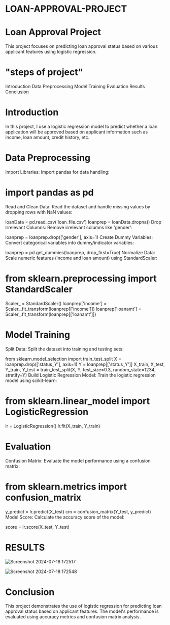 # LOAN-APPROVAL-PROJECT

# Loan Approval Project
This project focuses on predicting loan approval status based on various applicant features using logistic regression.

# "steps of project"
Introduction
Data Preprocessing
Model Training
Evaluation
Results 
Conclusion

# Introduction
In this project, I use a logistic regression model to predict whether a loan application will be approved based on applicant information such as income, loan amount, credit history, etc.

# Data Preprocessing
Import Libraries: Import pandas for data handling:

# import pandas as pd
Read and Clean Data: Read the dataset and handle missing values by dropping rows with NaN values:

loanData = pd.read_csv('loan_file.csv')
loanprep = loanData.dropna()
Drop Irrelevant Columns: Remove irrelevant columns like 'gender':

loanprep = loanprep.drop(['gender'], axis=1)
Create Dummy Variables: Convert categorical variables into dummy/indicator variables:

loanprep = pd.get_dummies(loanprep, drop_first=True)
Normalize Data: Scale numeric features (income and loan amount) using StandardScaler:

# from sklearn.preprocessing import StandardScaler
Scaler_ = StandardScaler()
loanprep['income'] = Scaler_.fit_transform(loanprep[['income']])
loanprep['loanamt'] = Scaler_.fit_transform(loanprep[['loanamt']])
# Model Training
Split Data: Split the dataset into training and testing sets:

from sklearn.model_selection import train_test_split
X = loanprep.drop(['status_Y'], axis=1)
Y = loanprep[['status_Y']]
X_train, X_test, Y_train, Y_test = train_test_split(X, Y, test_size=0.3, random_state=1234, stratify=Y)
Build Logistic Regression Model: Train the logistic regression model using scikit-learn:

# from sklearn.linear_model import LogisticRegression
lr = LogisticRegression()
lr.fit(X_train, Y_train)

# Evaluation
Confusion Matrix: Evaluate the model performance using a confusion matrix:

# from sklearn.metrics import confusion_matrix
y_predict = lr.predict(X_test)
cm = confusion_matrix(Y_test, y_predict)
Model Score: Calculate the accuracy score of the model:

score = lr.score(X_test, Y_test)

# RESULTS 

![Screenshot 2024-07-18 172517](https://github.com/user-attachments/assets/eef35ad0-244c-4d1a-87b9-7ee6f21305b5)

![Screenshot 2024-07-18 172548](https://github.com/user-attachments/assets/75ad3240-d7b5-4b22-acdb-a33515d05009)


# Conclusion
This project demonstrates the use of logistic regression for predicting loan approval status based on applicant features. The model's performance is evaluated using accuracy metrics and confusion matrix analysis.








